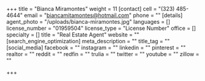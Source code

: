 +++
title = "Bianca Miramontes"
weight = 11
[contact]
cell = "(323) 485-4644"
email = "biancamitamontes@hotmail.com"
phone = ""
[details]
agent_photo = "/uploads/bianca-miramontes.jpg"
languages = []
license_number = "01959504"
license_type = "License Number"
office = []
specialty = []
title = "Real Estate Agent"
website = ""
[search_engine_optimization]
meta_description = ""
title_tag = ""
[social_media]
facebook = ""
instagram = ""
linkedin = ""
pinterest = ""
realtor = ""
reddit = ""
redfin = ""
trulia = ""
twitter = ""
youtube = ""
zillow = ""

+++
